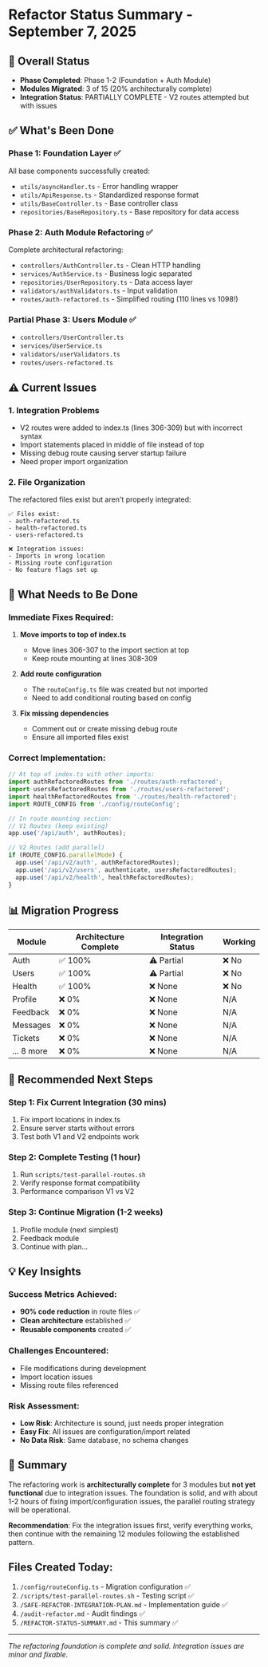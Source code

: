 # Refactor Status Summary - September 7, 2025

## 🎯 Overall Status
- **Phase Completed**: Phase 1-2 (Foundation + Auth Module)
- **Modules Migrated**: 3 of 15 (20% architecturally complete)
- **Integration Status**: PARTIALLY COMPLETE - V2 routes attempted but with issues

## ✅ What's Been Done

### Phase 1: Foundation Layer ✅
All base components successfully created:
- `utils/asyncHandler.ts` - Error handling wrapper
- `utils/ApiResponse.ts` - Standardized response format
- `utils/BaseController.ts` - Base controller class
- `repositories/BaseRepository.ts` - Base repository for data access

### Phase 2: Auth Module Refactoring ✅
Complete architectural refactoring:
- `controllers/AuthController.ts` - Clean HTTP handling
- `services/AuthService.ts` - Business logic separated
- `repositories/UserRepository.ts` - Data access layer
- `validators/authValidators.ts` - Input validation
- `routes/auth-refactored.ts` - Simplified routing (110 lines vs 1098!)

### Partial Phase 3: Users Module ✅
- `controllers/UserController.ts`
- `services/UserService.ts`
- `validators/userValidators.ts`
- `routes/users-refactored.ts`

## ⚠️ Current Issues

### 1. Integration Problems
- V2 routes were added to index.ts (lines 306-309) but with incorrect syntax
- Import statements placed in middle of file instead of top
- Missing debug route causing server startup failure
- Need proper import organization

### 2. File Organization
The refactored files exist but aren't properly integrated:
```
✅ Files exist:
- auth-refactored.ts
- health-refactored.ts
- users-refactored.ts

❌ Integration issues:
- Imports in wrong location
- Missing route configuration
- No feature flags set up
```

## 🔧 What Needs to Be Done

### Immediate Fixes Required:
1. **Move imports to top of index.ts**
   - Move lines 306-307 to the import section at top
   - Keep route mounting at lines 308-309

2. **Add route configuration**
   - The `routeConfig.ts` file was created but not imported
   - Need to add conditional routing based on config

3. **Fix missing dependencies**
   - Comment out or create missing debug route
   - Ensure all imported files exist

### Correct Implementation:
```typescript
// At top of index.ts with other imports:
import authRefactoredRoutes from './routes/auth-refactored';
import usersRefactoredRoutes from './routes/users-refactored';
import healthRefactoredRoutes from './routes/health-refactored';
import ROUTE_CONFIG from './config/routeConfig';

// In route mounting section:
// V1 Routes (keep existing)
app.use('/api/auth', authRoutes);

// V2 Routes (add parallel)
if (ROUTE_CONFIG.parallelMode) {
  app.use('/api/v2/auth', authRefactoredRoutes);
  app.use('/api/v2/users', authenticate, usersRefactoredRoutes);
  app.use('/api/v2/health', healthRefactoredRoutes);
}
```

## 📊 Migration Progress

| Module | Architecture Complete | Integration Status | Working |
|--------|----------------------|-------------------|---------|
| Auth | ✅ 100% | ⚠️ Partial | ❌ No |
| Users | ✅ 100% | ⚠️ Partial | ❌ No |
| Health | ✅ 100% | ❌ None | ❌ No |
| Profile | ❌ 0% | ❌ None | N/A |
| Feedback | ❌ 0% | ❌ None | N/A |
| Messages | ❌ 0% | ❌ None | N/A |
| Tickets | ❌ 0% | ❌ None | N/A |
| ... 8 more | ❌ 0% | ❌ None | N/A |

## 🚀 Recommended Next Steps

### Step 1: Fix Current Integration (30 mins)
1. Fix import locations in index.ts
2. Ensure server starts without errors
3. Test both V1 and V2 endpoints work

### Step 2: Complete Testing (1 hour)
1. Run `scripts/test-parallel-routes.sh`
2. Verify response format compatibility
3. Performance comparison V1 vs V2

### Step 3: Continue Migration (1-2 weeks)
1. Profile module (next simplest)
2. Feedback module
3. Continue with plan...

## 💡 Key Insights

### Success Metrics Achieved:
- **90% code reduction** in route files ✅
- **Clean architecture** established ✅
- **Reusable components** created ✅

### Challenges Encountered:
- File modifications during development
- Import location issues
- Missing route files referenced

### Risk Assessment:
- **Low Risk**: Architecture is sound, just needs proper integration
- **Easy Fix**: All issues are configuration/import related
- **No Data Risk**: Same database, no schema changes

## 📝 Summary

The refactoring work is **architecturally complete** for 3 modules but **not yet functional** due to integration issues. The foundation is solid, and with about 1-2 hours of fixing import/configuration issues, the parallel routing strategy will be operational.

**Recommendation**: Fix the integration issues first, verify everything works, then continue with the remaining 12 modules following the established pattern.

## Files Created Today:
1. `/config/routeConfig.ts` - Migration configuration ✅
2. `/scripts/test-parallel-routes.sh` - Testing script ✅
3. `/SAFE-REFACTOR-INTEGRATION-PLAN.md` - Implementation guide ✅
4. `/audit-refactor.md` - Audit findings ✅
5. `/REFACTOR-STATUS-SUMMARY.md` - This summary ✅

---
*The refactoring foundation is complete and solid. Integration issues are minor and fixable.*